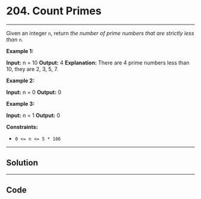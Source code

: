 # 204. Count Primes

---

Given an integer `n`, return _the number of prime numbers that are strictly less than_ `n`.

 

**Example 1:**


**Input:** n = 10
**Output:** 4
**Explanation:** There are 4 prime numbers less than 10, they are 2, 3, 5, 7.


**Example 2:**


**Input:** n = 0
**Output:** 0


**Example 3:**


**Input:** n = 1
**Output:** 0


 

**Constraints:**

  * `0 <= n <= 5 * 106`

---

## Solution



---

## Code
```python


```